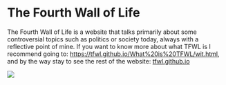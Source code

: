 <html>
    <body>
        <h1>The Fourth Wall of Life</h1>
        <p>
            The Fourth Wall of Life is a website that talks primarily about some controversial topics such as politics or society today, always with a reflective point of mine.
            If you want to know more about what TFWL is I recommend going to: <a href="https://tfwl.github.io/What%20is%20TFWL/wit.html">https://tfwl.github.io/What%20is%20TFWL/wit.html</a>, and by the way stay to see the rest of the website: <a href="https://tfwl.github.io">tfwl.github.io</a>
        </p>
        <img src="https://raw.githubusercontent.com/TFWL/tfwl.github.io/master/img/wall.ico">
    </body>
</html>
